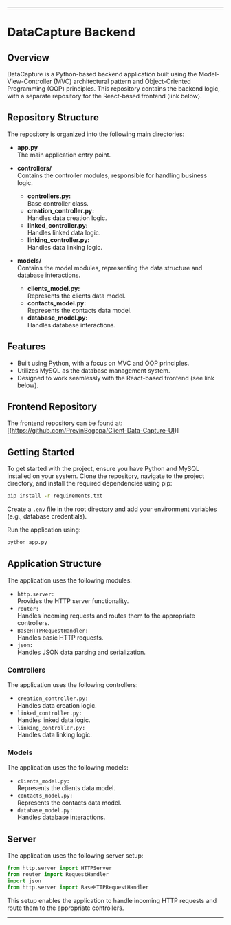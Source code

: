  ---

# **DataCapture Backend**

## **Overview**

DataCapture is a Python-based backend application built using the Model-View-Controller (MVC) architectural pattern and Object-Oriented Programming (OOP) principles. This repository contains the backend logic, with a separate repository for the React-based frontend (link below).

## **Repository Structure**

The repository is organized into the following main directories:

- **app.py**  
  The main application entry point.

- **controllers/**  
  Contains the controller modules, responsible for handling business logic.
  - **controllers.py:**  
    Base controller class.
  - **creation_controller.py:**  
    Handles data creation logic.
  - **linked_controller.py:**  
    Handles linked data logic.
  - **linking_controller.py:**  
    Handles data linking logic.

- **models/**  
  Contains the model modules, representing the data structure and database interactions.
  - **clients_model.py:**  
    Represents the clients data model.
  - **contacts_model.py:**  
    Represents the contacts data model.
  - **database_model.py:**  
    Handles database interactions.

## **Features**

- Built using Python, with a focus on MVC and OOP principles.
- Utilizes MySQL as the database management system.
- Designed to work seamlessly with the React-based frontend (see link below).

## **Frontend Repository**

The frontend repository can be found at: [(https://github.com/PrevinBogopa/Client-Data-Capture-UI)]

## **Getting Started**

To get started with the project, ensure you have Python and MySQL installed on your system. Clone the repository, navigate to the project directory, and install the required dependencies using pip:

```bash
pip install -r requirements.txt
```

Create a `.env` file in the root directory and add your environment variables (e.g., database credentials).

Run the application using:

```bash
python app.py
```

## **Application Structure**

The application uses the following modules:

- `http.server:`  
  Provides the HTTP server functionality.
- `router:`  
  Handles incoming requests and routes them to the appropriate controllers.
- `BaseHTTPRequestHandler:`  
  Handles basic HTTP requests.
- `json:`  
  Handles JSON data parsing and serialization.

### **Controllers**

The application uses the following controllers:

- `creation_controller.py:`  
  Handles data creation logic.
- `linked_controller.py:`  
  Handles linked data logic.
- `linking_controller.py:`  
  Handles data linking logic.

### **Models**

The application uses the following models:

- `clients_model.py:`  
  Represents the clients data model.
- `contacts_model.py:`  
  Represents the contacts data model.
- `database_model.py:`  
  Handles database interactions.

## **Server**

The application uses the following server setup:

```python
from http.server import HTTPServer
from router import RequestHandler
import json
from http.server import BaseHTTPRequestHandler
```

This setup enables the application to handle incoming HTTP requests and route them to the appropriate controllers.

---

